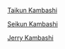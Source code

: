 [Taikun Kambashi](http://taikun.kambashi.com)

[Seikun Kambashi](https://seikun.kambashi.com)

[Jerry Kambashi](https://jerry.kambashi.com)
